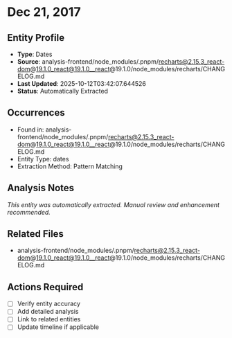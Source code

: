 # Dec 21, 2017

## Entity Profile
- **Type**: Dates
- **Source**: analysis-frontend/node_modules/.pnpm/recharts@2.15.3_react-dom@19.1.0_react@19.1.0__react@19.1.0/node_modules/recharts/CHANGELOG.md
- **Last Updated**: 2025-10-12T03:42:07.644526
- **Status**: Automatically Extracted

## Occurrences
- Found in: analysis-frontend/node_modules/.pnpm/recharts@2.15.3_react-dom@19.1.0_react@19.1.0__react@19.1.0/node_modules/recharts/CHANGELOG.md
- Entity Type: dates
- Extraction Method: Pattern Matching

## Analysis Notes
*This entity was automatically extracted. Manual review and enhancement recommended.*

## Related Files
- analysis-frontend/node_modules/.pnpm/recharts@2.15.3_react-dom@19.1.0_react@19.1.0__react@19.1.0/node_modules/recharts/CHANGELOG.md

## Actions Required
- [ ] Verify entity accuracy
- [ ] Add detailed analysis
- [ ] Link to related entities
- [ ] Update timeline if applicable
